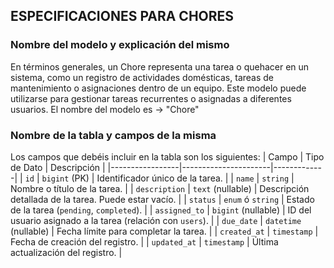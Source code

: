 ## ESPECIFICACIONES PARA CHORES

### Nombre del modelo y explicación del mismo

En términos generales, un Chore representa una tarea o quehacer en un sistema, como un registro de actividades domésticas, tareas de mantenimiento o asignaciones dentro de un equipo. Este modelo puede utilizarse para gestionar tareas recurrentes o asignadas a diferentes usuarios.
El nombre del modelo es -> "Chore"

### Nombre de la tabla y campos de la misma
Los campos que debéis incluir en la tabla son los siguientes:
| Campo            | Tipo de Dato          | Descripción |
|-----------------|----------------------|-------------|
| `id`            | `bigint` (PK)        | Identificador único de la tarea. |
| `name`          | `string`             | Nombre o título de la tarea. |
| `description`   | `text` (nullable)    | Descripción detallada de la tarea. Puede estar vacío. |
| `status`        | `enum` ó `string`               | Estado de la tarea (`pending`, `completed`). |
| `assigned_to`   | `bigint` (nullable)  | ID del usuario asignado a la tarea (relación con `users`). |
| `due_date`      | `datetime` (nullable) | Fecha límite para completar la tarea. |
| `created_at`    | `timestamp`          | Fecha de creación del registro. |
| `updated_at`    | `timestamp`          | Última actualización del registro. |